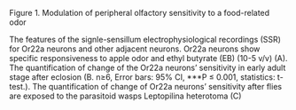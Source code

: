 Figure 1. Modulation of peripheral olfactory sensitivity to a food-related odor

The features of the signle-sensillum electrophysiological recordings (SSR) for Or22a neurons and other adjacent neurons. Or22a neurons show specific responsiveness to apple odor and ethyl butyrate (EB) (10-5 v/v) (A). The quantification of change of the Or22a neurons’ sensitivity in early adult stage after eclosion (B. n≥6, Error bars: 95% CI, ***P ≤ 0.001, statistics: t-test.). The quantification of change of Or22a neurons’ sensitivity after flies are exposed to the parasitoid wasps Leptopilina heterotoma (C)
